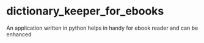 # dictionary_keeper_for_ebooks
An application written in python helps in handy for ebook reader and can be enhanced

